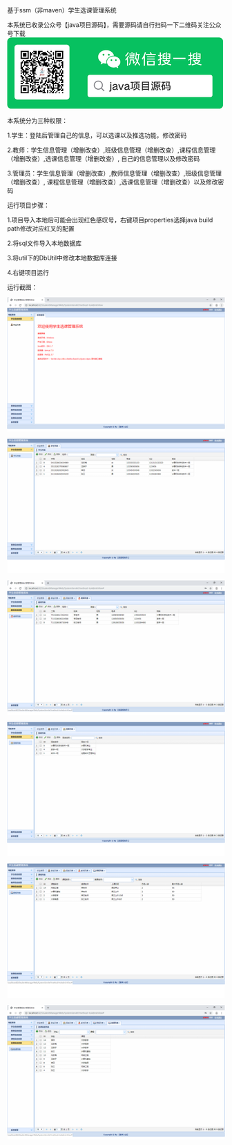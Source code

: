 基于ssm（非maven）学生选课管理系统

本系统已收录公众号【java项目源码】，需要源码请自行扫码一下二维码关注公众号下载
![公众号二维码](./截图/wechat.png)

本系统分为三种权限：

1.学生：登陆后管理自己的信息，可以选课以及推选功能，修改密码

2.教师：学生信息管理（增删改查）,班级信息管理（增删改查）,课程信息管理（增删改查）,选课信息管理（增删改查）,
自己的信息管理以及修改密码

3.管理员：学生信息管理（增删改查）,教师信息管理（增删改查）,班级信息管理（增删改查）,
课程信息管理（增删改查）,选课信息管理（增删改查）以及修改密码

运行项目步骤：

1.项目导入本地后可能会出现红色感叹号，右键项目properties选择java build path修改对应红叉的配置

2.将sql文件导入本地数据库

3.将util下的DbUtil中修改本地数据库连接

4.右键项目运行


运行截图：

![主页](./截图/管理员/主页.png)

![学生管理](./截图/管理员/学生管理.png)

![教师管理](./截图/管理员/教师管理.png)

![班级管理](./截图/管理员/班级管理.png)

![课程管理](./截图/管理员/课程管理.png)

![选课信息管理](./截图/管理员/选课信息管理.png)


